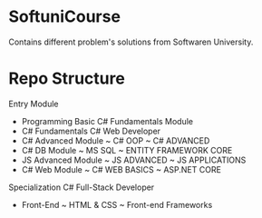 # SoftuniCourse

Contains different problem's solutions from Softwaren University.

# Repo Structure
Entry Module
   * Programming Basic C#
Fundamentals Module
   * C# Fundamentals
C# Web Developer 
   * C# Advanced Module
      ~ C# OOP  ~ C# ADVANCED
   * C# DB Module
      ~ MS SQL  ~ ENTITY FRAMEWORK CORE
   * JS Advanced Module
      ~ JS ADVANCED  ~ JS APPLICATIONS
   * C# Web Module
     ~ C# WEB BASICS ~ ASP.NET CORE

Specialization C# Full-Stack Developer
   * Front-End
     ~ HTML & CSS ~ Front-end Frameworks
